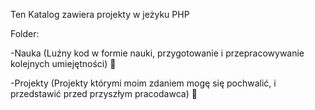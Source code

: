 Ten Katalog zawiera projekty w jeżyku PHP

Folder:

-Nauka (Luźny kod w formie nauki, przygotowanie i przepracowywanie kolejnych umiejętności) 🧠

-Projekty (Projekty którymi moim zdaniem mogę się pochwalić, i przedstawić przed przyszłym pracodawca) 📖
